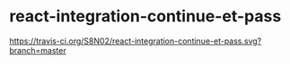 # react-integration-continue-et-pass

https://travis-ci.org/S8N02/react-integration-continue-et-pass.svg?branch=master
